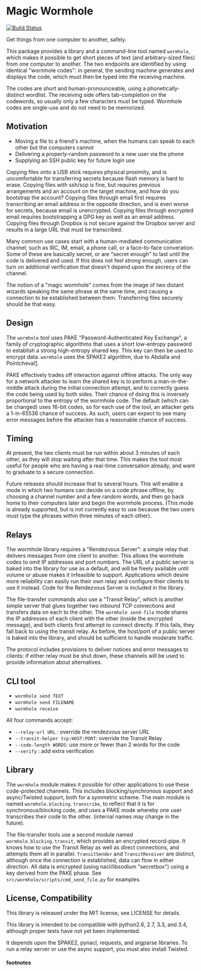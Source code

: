 # Magic Wormhole
[![Build Status](https://travis-ci.org/warner/magic-wormhole.svg?branch=master)](https://travis-ci.org/warner/magic-wormhole)

Get things from one computer to another, safely.

This package provides a library and a command-line tool named `wormhole`,
which makes it possible to get short pieces of text (and arbitrary-sized
files) from one computer to another. The two endpoints are identified by
using identical "wormhole codes": in general, the sending machine generates
and displays the code, which must then be typed into the receiving machine.

The codes are short and human-pronounceable, using a phonetically-distinct
wordlist. The receiving side offers tab-completion on the codewords, so
usually only a few characters must be typed. Wormhole codes are single-use
and do not need to be memorized.

## Motivation

* Moving a file to a friend's machine, when the humans can speak to each
  other but the computers cannot
* Delivering a properly-random password to a new user via the phone
* Supplying an SSH public key for future login use

Copying files onto a USB stick requires physical proximity, and is
uncomfortable for transferring secrets because flash memory is hard to erase.
Copying files with ssh/scp is fine, but requires previous arrangements and an
account on the target machine, and how do you bootstrap the account? Copying
files through email first requires transcribing an email address in the
opposite direction, and is even worse for secrets, because email is
unencrypted. Copying files through encrypted email requires bootstrapping a
GPG key as well as an email address. Copying files through Dropbox is not
secure against the Dropbox server and results in a large URL that must be
transcribed.

Many common use cases start with a human-mediated communication channel, such
as IRC, IM, email, a phone call, or a face-to-face converation. Some of these
are basically secret, or are "secret enough" to last until the code is
delivered and used. If this does not feel strong enough, users can turn on
additional verification that doesn't depend upon the secrecy of the channel.

The notion of a "magic wormhole" comes from the image of two distant wizards
speaking the same phrase at the same time, and causing a connection to be
established between them. Transferring files securely should be that easy.

## Design

The `wormhole` tool uses PAKE "Password-Authenticated Key Exchange", a family
of cryptographic algorithms that uses a short low-entropy password to
establish a strong high-entropy shared key. This key can then be used to
encrypt data. `wormhole` uses the SPAKE2 algorithm, due to Abdalla and
Pointcheval[1].

PAKE effectively trades off interaction against offline attacks. The only way
for a network attacker to learn the shared key is to perform a
man-in-the-middle attack during the initial connection attempt, and to
correctly guess the code being used by both sides. Their chance of doing this
is inversely proportional to the entropy of the wormhole code. The default
(which can be changed) uses 16-bit codes, so for each use of the tool, an
attacker gets a 1-in-65536 chance of success. As such, users can expect to
see many error messages before the attacker has a reasonable chance of
success.

## Timing

At present, the two clients must be run within about 3 minutes of each other,
as they will stop waiting after that time. This makes the tool most useful
for people who are having a real-time conversation already, and want to
graduate to a secure connection.

Future releases should increase that to several hours. This will enable a
mode in which two humans can decide on a code phrase offline, by choosing a
channel number and a few random words, and then go back home to their
computers later and begin the wormhole process. (This mode is already
supported, but is not currently easy to use because the two users must type
the phrases within three minutes of each other).

## Relays

The wormhole library requires a "Rendezvous Server": a simple relay that
delivers messages from one client to another. This allows the wormhole codes
to omit IP addresses and port numbers. The URL of a public server is baked
into the library for use as a default, and will be freely available until
volume or abuse makes it infeasible to support. Applications which desire
more reliability can easily run their own relay and configure their clients
to use it instead. Code for the Rendezvous Server is included in the library.

The file-transfer commands also use a "Transit Relay", which is another
simple server that glues together two inbound TCP connections and transfers
data on each to the other. The `wormhole send-file` mode shares the IP
addresses of each client with the other (inside the encrypted message), and
both clients first attempt to connect directly. If this fails, they fall back
to using the transit relay. As before, the host/port of a public server is
baked into the library, and should be sufficient to handle moderate traffic.

The protocol includes provisions to deliver notices and error messages to
clients: if either relay must be shut down, these channels will be used to
provide information about alternatives.

## CLI tool

* `wormhole send TEXT`
* `wormhole send FILENAME`
* `wormhole receive`

All four commands accept:

* `--relay-url URL` : override the rendezvous server URL
* `--transit-helper tcp:HOST:PORT`: override the Transit Relay
* `--code-length WORDS`: use more or fewer than 2 words for the code
* `--verify` : add extra verification

## Library

The `wormhole` module makes it possible for other applications to use these
code-protected channels. This includes blocking/synchronous support and
async/Twisted support, both for a symmetric scheme. The main module is named
`wormhole.blocking.transcribe`, to reflect that it is for
synchronous/blocking code, and uses a PAKE mode whereby one user transcribes
their code to the other. (internal names may change in the future).

The file-transfer tools use a second module named
`wormhole.blocking.transit`, which provides an encrypted record-pipe. It
knows how to use the Transit Relay as well as direct connections, and
attempts them all in parallel. `TransitSender` and `TransitReceiver` are
distinct, although once the connection is established, data can flow in
either direction. All data is encrypted (using nacl/libsodium "secretbox")
using a key derived from the PAKE phase. See
`src/wormhole/scripts/cmd_send_file.py` for examples.

## License, Compatibility

This library is released under the MIT license, see LICENSE for details.

This library is intended to be compatible with python2.6, 2.7, 3.3, and 3.4,
although proper tests have not yet been implemented.

It depends upon the SPAKE2, pynacl, requests, and argparse libraries. To run
a relay server or use the async support, you must also install Twisted.


#### footnotes

[1]: http://www.di.ens.fr/~pointche/Documents/Papers/2005_rsa.pdf "RSA 2005"
